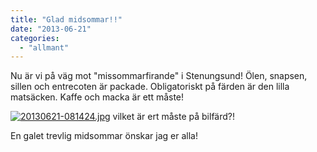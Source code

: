```yaml
---
title: "Glad midsommar!!"
date: "2013-06-21"
categories: 
  - "allmant"
---
```


Nu är vi på väg mot "missommarfirande" i Stenungsund! Ölen, snapsen, sillen och entrecoten är packade. Obligatoriskt på färden är den lilla matsäcken. Kaffe och macka är ett måste!  
  
[![20130621-081424.jpg](images/20130621-081424.jpg)](http://import.local/wp-content/uploads/2013/06/20130621-081424.jpg) vilket är ert måste på bilfärd?!

En galet trevlig midsommar önskar jag er alla!

